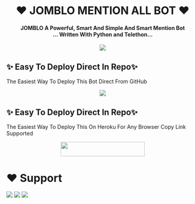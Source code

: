 <h1 align="center"><b>❤️ JOMBLO MENTION ALL BOT ❤️</b></h1>

<h4 align="center">JOMBLO A Powerful, Smart And Simple And Smart Mention Bot <br> ... Written With Python and Telethon...</h4>

<p align="center"><a href="https://t.me/Radenihboss"><img src="https://i.postimg.cc/vTpCvvtw/IMG-20220824-004302-099.jpg width="200"></a></p>


## ✨ Easy To Deploy Direct In Repo✨

The Easiest Way To Deploy This Bot Direct From GitHub

<p align="center"><a href="https://heroku.com/deploy"><img src="https://www.herokucdn.com/deploy/button.svg"></a>

## ✨ Easy To Deploy Direct In Repo✨

The Easiest Way To Deploy This On Heroku For Any Browser Copy Link Supported

<p align="center"><a href="https://heroku.com/deploy?template=https://github.com/Radenihbos/Jomblotagall"> <img src="https://img.shields.io/badge/Deploy%20To%20Heroku-black?style=for-the-badge&logo=heroku" width="220" height="38.45"/></a></p>
 
 
# ❤️ Support
<a href="https://t.me/AsadSupport"><img src="https://img.shields.io/badge/Join-Telegram%20Channel-red.svg?logo=Telegram"></a>
<a href="https://t.me/Shayri_Music_Lovers"><img src="https://img.shields.io/badge/Join-Telegram%20Group-blue.svg?logo=telegram"></a>
<a href="https://t.me/Give_Me_Heart"><img src="https://img.shields.io/badge/Give-Me%20Heart-blue.svg?logo=telegram"></a>
